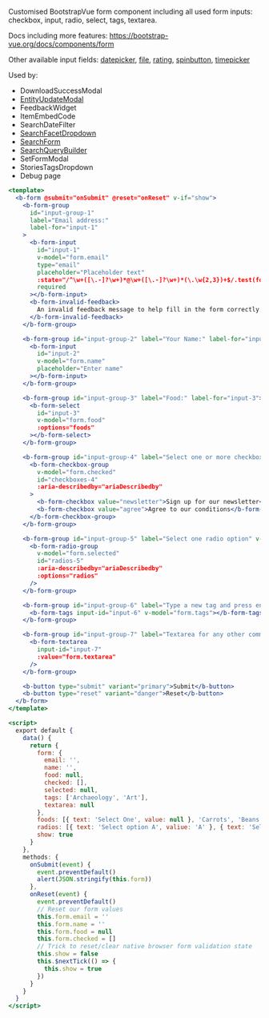 Customised BootstrapVue form component including all used form inputs:
checkbox, input, radio, select, tags, textarea.

Docs including more features: https://bootstrap-vue.org/docs/components/form

Other available input fields:
[datepicker](https://bootstrap-vue.org/docs/components/form-datepicker), [file](https://bootstrap-vue.org/docs/components/form-file), [rating](https://bootstrap-vue.org/docs/components/form-rating), [spinbutton](https://bootstrap-vue.org/docs/components/form-spinbutton), [timepicker](https://bootstrap-vue.org/docs/components/form-timepicker)

Used by:
- DownloadSuccessModal
- [EntityUpdateModal](/#/Components/Entity?id=entityheader)
- FeedbackWidget
- ItemEmbedCode
- SearchDateFilter
- [SearchFacetDropdown](/#/Components/Search?id=searchfacetdropdown)
- [SearchForm](/#/Components/Search?id=searchform)
- [SearchQueryBuilder](/#/Components/Search?id=searchquerybuilder)
- SetFormModal
- StoriesTagsDropdown
- Debug page

```jsx
<template>
  <b-form @submit="onSubmit" @reset="onReset" v-if="show">
    <b-form-group
      id="input-group-1"
      label="Email address:"
      label-for="input-1"
    >
      <b-form-input
        id="input-1"
        v-model="form.email"
        type="email"
        placeholder="Placeholder text"
        :state="/^\w+([\.-]?\w+)*@\w+([\.-]?\w+)*(\.\w{2,3})+$/.test(form.email)"
        required
      ></b-form-input>
      <b-form-invalid-feedback>
        An invalid feedback message to help fill in the form correctly. It will disappear once a valid value is put in. Can also be configured to only show once attempting to submit the form.
      </b-form-invalid-feedback>
    </b-form-group>

    <b-form-group id="input-group-2" label="Your Name:" label-for="input-2" description="Description about name field">
      <b-form-input
        id="input-2"
        v-model="form.name"
        placeholder="Enter name"
      ></b-form-input>
    </b-form-group>

    <b-form-group id="input-group-3" label="Food:" label-for="input-3">
      <b-form-select
        id="input-3"
        v-model="form.food"
        :options="foods"
      ></b-form-select>
    </b-form-group>

    <b-form-group id="input-group-4" label="Select one or more checkboxes" v-slot="{ ariaDescribedby }">
      <b-form-checkbox-group
        v-model="form.checked"
        id="checkboxes-4"
        :aria-describedby="ariaDescribedby"
      >
        <b-form-checkbox value="newsletter">Sign up for our newsletter</b-form-checkbox>
        <b-form-checkbox value="agree">Agree to our conditions</b-form-checkbox>
      </b-form-checkbox-group>
    </b-form-group>

    <b-form-group id="input-group-5" label="Select one radio option" v-slot="{ ariaDescribedby }">
      <b-form-radio-group
        v-model="form.selected"
        id="radios-5"
        :aria-describedby="ariaDescribedby"
        :options="radios"
      />
    </b-form-group>

    <b-form-group id="input-group-6" label="Type a new tag and press enter" label-for="input-6">
      <b-form-tags input-id="input-6" v-model="form.tags"></b-form-tags>
    </b-form-group>

    <b-form-group id="input-group-7" label="Textarea for any other comments" label-for="input-7">
      <b-form-textarea
        input-id="input-7"
        :value="form.textarea"
      />
    </b-form-group>

    <b-button type="submit" variant="primary">Submit</b-button>
    <b-button type="reset" variant="danger">Reset</b-button>
  </b-form>
</template>

<script>
  export default {
    data() {
      return {
        form: {
          email: '',
          name: '',
          food: null,
          checked: [],
          selected: null,
          tags: ['Archaeology', 'Art'],
          textarea: null
        },
        foods: [{ text: 'Select One', value: null }, 'Carrots', 'Beans', 'Tomatoes', 'Corn'],
        radios: [{ text: 'Select option A', valiue: 'A' }, { text: 'Select option B', valiue: 'B' }, { text: 'Select option C', valiue: 'C' }],
        show: true
      }
    },
    methods: {
      onSubmit(event) {
        event.preventDefault()
        alert(JSON.stringify(this.form))
      },
      onReset(event) {
        event.preventDefault()
        // Reset our form values
        this.form.email = ''
        this.form.name = ''
        this.form.food = null
        this.form.checked = []
        // Trick to reset/clear native browser form validation state
        this.show = false
        this.$nextTick(() => {
          this.show = true
        })
      }
    }
  }
</script>
```
